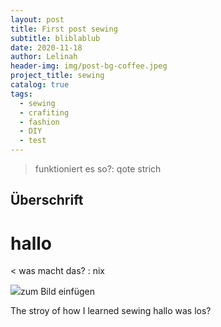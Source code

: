 ```yaml
---
layout: post
title: First post sewing
subtitle: bliblablub
date: 2020-11-18
author: Lelinah
header-img: img/post-bg-coffee.jpeg
project_title: sewing
catalog: true
tags:
  - sewing
  - crafiting
  - fashion
  - DIY
  - test
---
```

> funktioniert es so?: qote strich

## Überschrift

# hallo

< was macht das? : nix

![](link)zum Bild einfügen



The stroy of how I learned sewing
hallo was los?
